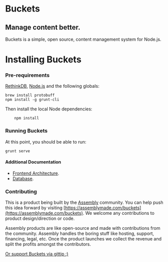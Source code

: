 # Buckets

## Manage content better.

Buckets is a simple, open source, content management system for Node.js.

# Installing Buckets

### Pre-requirements

[RethinkDB](http://rethinkdb.com), [Node.js](http://nodejs.org) and the following globals:


```
brew install protobuff
npm install -g grunt-cli
```

Then install the local Node dependencies:

```
	npm install
```

### Running Buckets

At this point, you should be able to run:

```
grunt serve
```

#### Additional Documentation

* [Frontend Architecture](docs/frontend.md).
* [Database](docs/database.md).

### Contributing

This is a product being built by the [Assembly](https://assemblymade.com) community. You can help push this idea forward by visiting [https://assemblymade.com/buckets](https://assemblymade.com/buckets). We welcome any contributions to product design/direction or code.

Assembly products are like open-source and made with contributions from the community. Assembly handles the boring stuff like hosting, support, financing, legal, etc. Once the product launches we collect the revenue and split the profits amongst the contributors.

[Or support Buckets via gittip :)](https://www.gittip.com/DavidKaneda/)